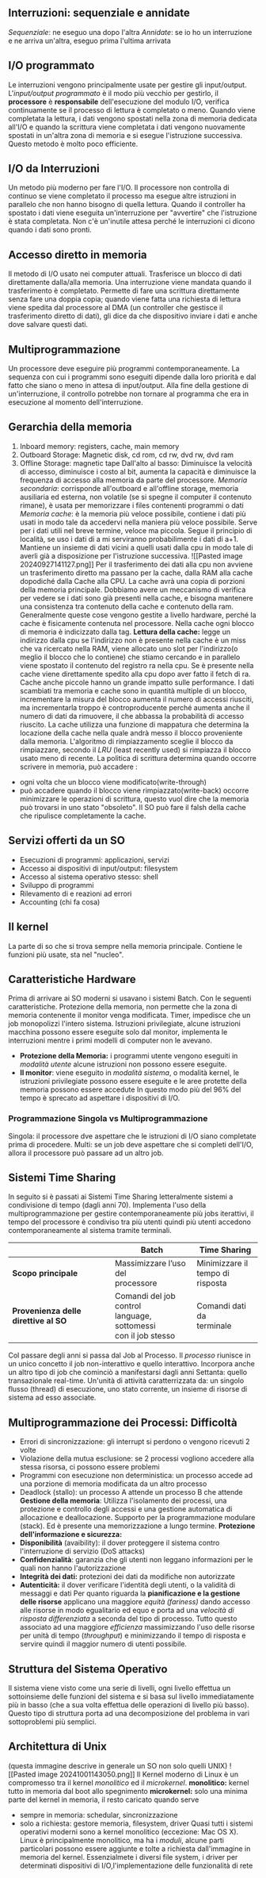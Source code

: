 ## Interruzioni: sequenziale e annidate
*Sequenziale*:  ne eseguo una dopo l'altra
*Annidate*: se io ho un interruzione e ne arriva un'altra, eseguo prima l'ultima arrivata
## I/O programmato
Le interruzioni vengono principalmente usate per gestire gli input/output.
L'*input/output programmato* è il modo più vecchio per gestirlo, il **processore** è **responsabile** dell'esecuzione del modulo I/O, verifica continuamente se il processo di lettura è completato o meno. Quando viene completata la lettura, i dati vengono spostati nella zona di memoria dedicata all'I/O e quando la scrittura viene completata i dati vengono nuovamente spostati in un'altra zona di memoria e si esegue l'istruzione successiva. Questo metodo è molto poco efficiente.
## I/O da Interruzioni
Un metodo più moderno per fare l'I/O. Il processore non controlla di continuo se viene completato il processo ma esegue altre istruzioni in parallelo che non hanno bisogno di quella lettura. Quando il controller ha spostato i dati viene eseguita un'interruzione per "avvertire" che l'istruzione è stata completata. Non c'è un'inutile attesa perché le interruzioni ci dicono quando i dati sono pronti.
## Accesso diretto in memoria
Il metodo di I/O usato nei computer attuali. Trasferisce un blocco di dati direttamente dalla/alla memoria. Una interruzione viene mandata quando il trasferimento è completato. Permette di fare una scrittura direttamente senza fare una doppia copia; quando viene fatta una richiesta di lettura viene spedita dal processore al DMA (un controller che gestisce il trasferimento diretto di dati), gli dice da che dispositivo inviare i dati e anche dove salvare questi dati.
## Multiprogrammazione
Un processore deve eseguire più programmi contemporaneamente. La sequenza con cui i programmi sono eseguiti dipende dalla loro priorità e dal fatto che siano o meno in attesa di input/output. Alla fine della gestione di un'interruzione, il controllo potrebbe non tornare al programma che era in esecuzione al momento dell'interruzione.
## Gerarchia della memoria
1) Inboard memory: registers, cache, main memory
2) Outboard Storage: Magnetic disk, cd rom, cd rw, dvd rw, dvd ram
3) Offline Storage: magnetic tape
Dall'alto al basso:
 Diminuisce la velocità di accesso, diminuisce i costo al bit, aumenta la capacità e diminuisce la frequenza di accesso alla memoria da parte del processore.
 *Memoria secondaria*: corrisponde all'outboard e all'offline storage, memoria ausiliaria ed esterna, non volatile (se si spegne il computer il contenuto rimane), è usata per memorizzare i files contenenti programmi o dati
 *Memoria cache*: è la memoria più veloce possibile, contiene i dati più usati in modo tale da accedervi nella maniera più veloce possibile. Serve per i dati utili nel breve termine, veloce ma piccola. Segue il principio di località, se uso i dati di a mi serviranno probabilimente i dati di a+1. Mantiene un insieme di dati vicini a quelli usati dalla cpu in modo tale di averli già a disposizione per l'istruzione successiva.
 ![[Pasted image 20240927141127.png]]
 Per il trasferimento dei dati alla cpu non avviene un trasferimento diretto ma passano per la cache, dalla RAM alla cache dopodiché dalla Cache alla CPU. La cache avrà una copia di porzioni della memoria principale. Dobbiamo avere un meccanismo di verifica per vedere se i dati sono già presenti nella cache, e bisogna mantenere una consistenza tra contenuto della cache e contenuto della ram. Generalmente queste cose vengono gestite a livello hardware, perché la cache è fisicamente contenuta nel processore. Nella cache ogni blocco di memoria è indicizzato dalla tag.
 **Lettura della cache:** legge un indirizzo dalla cpu se l'indirizzo non è presente nella cache è un miss che va ricercato nella RAM, viene allocato uno slot per l'indirizzo(o meglio il blocco che lo contiene) che stiamo cercando e in parallelo viene spostato il contenuto del registro ra nella cpu. Se è presente nella cache viene direttamente spedito alla cpu dopo aver fatto il fetch di ra. Cache anche piccole hanno un grande impatto sulle performance. I dati scambiati tra memoria e cache sono in quantità multiple di un blocco, incrementare la misura del blocco aumenta il numero di accessi riusciti, ma incrementarla troppo è controproducente perché aumenta anche il numero di dati da rimuovere, il che abbassa la probabilità di accesso riuscito. La cache utilizza una funzione di mappatura che determina la locazione della cache nella quale andrà messo il blocco proveniente dalla memoria. L'algoritmo di rimpiazzamento sceglie il blocco da rimpiazzare, secondo il *LRU* (least recently used) si rimpiazza il blocco usato meno di recente. La politica di scrittura determina quando occorre scrivere in memoria, può accadere :
 - ogni volta che un blocco viene modificato(write-through)
 - può accadere quando il blocco viene rimpiazzato(write-back)
 occorre minimizzare le operazioni di scrittura, questo vuol dire che la memoria può trovarsi in uno stato "obsoleto". Il SO può fare il falsh della cache che ripulisce completamente la cache.

## Servizi offerti da un SO
- Esecuzioni di programmi: applicazioni, servizi
- Accesso ai dispositivi di input/output: filesystem
- Accesso al sistema operativo stesso: shell
- Sviluppo di programmi
- Rilevamento di e reazioni ad errori
- Accounting (chi fa cosa)
## Il kernel
La parte di so che si trova sempre nella memoria principale. Contiene le funzioni più usate, sta nel "nucleo". 
## Caratteristiche Hardware
Prima di arrivare ai SO moderni si usavano i sistemi Batch. Con le seguenti caratteristiche.
Protezione della memoria, non permette che la zona di memoria contenente il monitor venga modificata. Timer, impedisce che un job monopolizzi l'intero sistema. Istruzioni privilegiate, alcune istruzioni macchina possono essere eseguite solo dal monitor, implementa le interruzioni mentre i primi modelli di computer non le avevano.
- **Protezione della Memoria:** i programmi utente vengono eseguiti in *modalità utente* alcune istruzioni non possono essere eseguite.
- **Il monitor**: viene eseguito in *modalità sistema*, o modalità kernel, le istruzioni privilegiate possono essere eseguite e le aree protette della memoria possono essere accedute
In questo modo più del 96% del tempo è sprecato ad aspettare i dispositivi di I/O.
### Programmazione Singola vs Multiprogrammazione
Singola: il processore dve aspettare che le istruzioni di I/O siano completate prima di procedere.
Multi: se un job deve aspettare che si completi dell'I/O, allora il processore può passare ad un altro job.

## Sistemi Time Sharing
In seguito si è passati ai Sistemi Time Sharing letteralmente sistemi a condivisione di tempo (dagli anni 70).  Implementa l'uso della multiprogrammazione per gestire contemporaneamente più jobs iterattivi, il tempo del processore è condiviso tra più utenti quindi più utenti accedono contemporaneamente al sistema tramite terminali.

|                                       | **Batch**                                                            | **Time Sharing**                    |
| ------------------------------------- | -------------------------------------------------------------------- | ----------------------------------- |
| **Scopo principale**                  | Massimizzare l’uso del<br>processore                                 | Minimizzare il<br>tempo di risposta |
| **Provenienza delle direttive al SO** | Comandi del job control<br>language, sottomessi<br>con il job stesso | Comandi dati da<br>terminale        |

Col passare degli anni si passa dal Job al Processo. Il *processo* riunisce in un unico concetto il job non-interattivo e quello interattivo. Incorpora anche un altro tipo di job che cominciò a manifestarsi dagli anni Settanta: quello transazionale real-time. Un'unità di attività caratterrizzata da: un singolo flusso (thread) di esecuzione, uno stato corrente, un insieme di risorse di sistema ad esso associate.
## Multiprogrammazione dei Processi: Difficoltà
- Errori di sincronizzazione: gli interrupt si perdono o vengono ricevuti 2 volte
- Violazione della mutua esclusione: se 2 processi vogliono accedere alla stessa risorsa, ci possono essere problemi
- Programmi con esecuzione non deterministica: un processo accede ad una porzione di memoria modificata da un altro processo
- Deadlock (stallo): un processo A attende un processo B che attende
**Gestione della memoria**: Utilizza l'isolamento dei processi, una protezione e controllo degli accessi e una gestione automatica di allocazione e deallocazione. Supporto per la programmazione modulare (stack).  Ed è presente una memorizzazione a lungo termine.
**Protezione dell'informazione e sicurezza:** 
- **Disponibilità** (avaibility): il dover proteggere il sistema contro l'interruzione di servizio (DoS attacks)
- **Confidenzialità**: garanzia che gli utenti non leggano informazioni per le quali non hanno l'autorizzazione
- **Integrità dei dati:** protezioni dei dati da modifiche non autorizzate
- **Autenticità:** il dover verificare l'identità degli utenti, o la validità di messaggi e dati
Per quanto riguarda la **pianificazione e la gestione delle risorse** applicano una maggiore *equità (fariness)* dando accesso alle risorse in modo egualitario ed equo e porta ad una *velocità di risposta differenziata* a seconda del tipo di processo. Tutto questo associato ad una maggiore *efficienza* massimizzando l'uso delle risorse per unità di tempo (*throughput*) e minimizzando il tempo di risposta e servire quindi il maggior numero di utenti possibile.
## Struttura del Sistema Operativo
Il sistema viene visto come una serie di livelli, ogni livello effettua un sottoinsieme delle funzioni del sistema e si basa sul livello immediatamente più in basso (che a sua volta effettua delle operazioni di livello più basso). Questo tipo di struttura porta ad una decomposizione del problema in vari sottoproblemi più semplici.

## Architettura di Unix
(questa immagine descrive in generale un SO non solo quelli UNIX)
![[Pasted image 20241001143050.png]]
Il Kernel moderno di Linux è un compromesso tra il kernel *monolitico* ed il *microkernel*.
**monolitico:** kernel tutto in memoria dal boot allo spegnimento
**microkernel:** solo una minima parte del kernel in memoria, il resto caricato quando serve
- sempre in memoria: schedular, sincronizzazione
- solo a richiesta: gestore memoria, filesystem, driver
Quasi tutti i sistemi operativi moderni sono a kernel monolitico (eccezione: Mac OS X).
Linux è principalmente monolitico, ma ha i *moduli*, alcune parti particolari possono essere aggiunte e tolte a richiesta dall'immagine in memoria del kernel. Essenzialmete i diversi file system, i driver per determinati dispositivi di I/O,l'implementazione delle funzionalità di rete